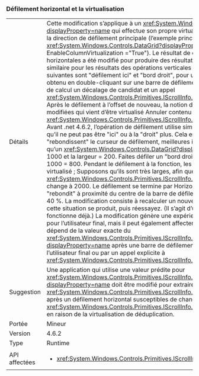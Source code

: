 ### <a name="horizontal-scrolling-and-virtualization"></a>Défilement horizontal et la virtualisation

|   |   |
|---|---|
|Détails|Cette modification s’applique à un <xref:System.Windows.Controls.ItemsControl?displayProperty=name> qui effectue son propre virtualisation dans le sens orthogonale à la direction de défilement principale (l’exemple principal est <xref:System.Windows.Controls.DataGrid?displayProperty=name> avec EnableColumnVirtualization =&quot;True&quot;).  Le résultat de certaines opérations de défilement horizontales a été modifié pour produire des résultats qui sont plus intuitive et plus similaire pour les résultats des opérations verticales comparables. Les opérations suivantes sont &quot;défilement ici&quot; et &quot;bord droit&quot;, pour utiliser les noms à partir du menu obtenu en double-cliquant sur une barre de défilement horizontale.  Ces deux éléments de calcul un décalage de candidat et un appel <xref:System.Windows.Controls.Primitives.IScrollInfo.SetHorizontalOffset(System.Double)>. Après le défilement à l’offset de nouveau, la notion de &quot;ici&quot; ou &quot;droit&quot; ont peut-être été modifiées qui vient d’être virtualisé Annuler contenu a été modifié la valeur de <xref:System.Windows.Controls.Primitives.IScrollInfo.ExtentWidth?displayProperty=name>. Avant .net 4.6.2, l’opération de défilement utilise simplement le décalage candidate, bien qu’il ne peut pas être &quot;ici&quot; ou à la &quot;droit&quot; plus.  Cela entraîne des effets tels que &quot;rebondissent&quot; le curseur de défilement, meilleures illustré par l’exemple. Supposons qu’un <xref:System.Windows.Controls.DataGrid?displayProperty=name> a ExtentWidth = 1000 et la largeur = 200.  Faites défiler un &quot;bord droit&quot; candidat utilise décalage 200-1000 = 800.  Pendant le défilement à la fonction, les nouvelles colonnes sont de-virtualisé ; Supposons qu’ils sont très larges, afin que le <xref:System.Windows.Controls.Primitives.IScrollInfo.ExtentWidth?displayProperty=name> change à 2000.  Le défilement se termine par HorizontalOffset = 800 et curseur &quot;rebondit&quot; à proximité du centre de la barre de défilement - précisément à 800/2000 = 40 %. La modification consiste à recalculer un nouveau décalage de candidat Lorsque cette situation se produit, puis réessayez. (Il s’agit d’un défilement vertical comment fonctionne déjà.) La modification génère une expérience plus prévisible et plus intuitive pour l’utilisateur final, mais il peut également affecter n’importe quelle application qui dépend de la valeur exacte du <xref:System.Windows.Controls.Primitives.IScrollInfo.HorizontalOffset?displayProperty=name> après une barre de défilement horizontale, si l’appelé par l’utilisateur final ou par un appel explicite à <xref:System.Windows.Controls.Primitives.IScrollInfo.SetHorizontalOffset(System.Double)>.|
|Suggestion|Une application qui utilise une valeur prédite pour <xref:System.Windows.Controls.Primitives.IScrollInfo.HorizontalOffset?displayProperty=name> doit être modifié pour extraire la valeur réelle (et la valeur de <xref:System.Windows.Controls.Primitives.IScrollInfo.ExtentWidth?displayProperty=name>) après un défilement horizontal susceptibles de changer <xref:System.Windows.Controls.Primitives.IScrollInfo.ExtentWidth?displayProperty=name> en raison de la virtualisation de déduplication.|
|Portée|Mineur|
|Version|4.6.2|
|Type|Runtime|
|API affectées|<ul><li><xref:System.Windows.Controls.Primitives.IScrollInfo?displayProperty=nameWithType></li></ul>|

